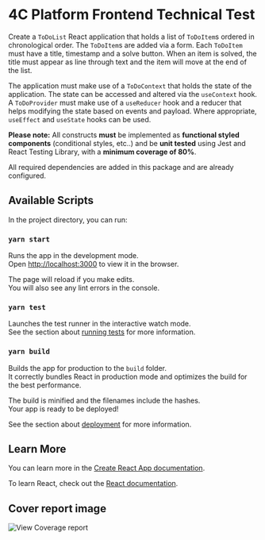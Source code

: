 # 4C Platform Frontend Technical Test

Create a `ToDoList` React application that holds a list of `ToDoItem`s ordered in chronological order. The `ToDoItem`s are added via a form. Each `ToDoItem` must have a title, timestamp and a solve button. When an item is solved, the title must appear as line through text and the item will move at the end of the list.

The application must make use of a `ToDoContext` that holds the state of the application. The state can be accessed and altered via the `useContext` hook. A `ToDoProvider` must make use of a `useReducer` hook and a reducer that helps modifying the state based on events and payload. Where appropriate, `useEffect` and `useState` hooks can be used.

**Please note:** All constructs **must** be implemented as **functional styled components** (conditional styles, etc..) and be **unit tested** using Jest and React Testing Library, with a **minimum coverage of 80%**.

All required dependencies are added in this package and are already configured.

## Available Scripts

In the project directory, you can run:

### `yarn start`

Runs the app in the development mode.\
Open [http://localhost:3000](http://localhost:3000) to view it in the browser.

The page will reload if you make edits.\
You will also see any lint errors in the console.

### `yarn test`

Launches the test runner in the interactive watch mode.\
See the section about [running tests](https://facebook.github.io/create-react-app/docs/running-tests) for more information.

### `yarn build`

Builds the app for production to the `build` folder.\
It correctly bundles React in production mode and optimizes the build for the best performance.

The build is minified and the filenames include the hashes.\
Your app is ready to be deployed!

See the section about [deployment](https://facebook.github.io/create-react-app/docs/deployment) for more information.

## Learn More

You can learn more in the [Create React App documentation](https://facebook.github.io/create-react-app/docs/getting-started).

To learn React, check out the [React documentation](https://reactjs.org/).

## Cover report image
![View Coverage report](https://i.ibb.co/vZjrrvV/test-1.png)
